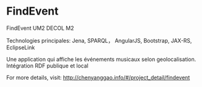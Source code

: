 FindEvent
=========

FindEvent UM2 DECOL M2

Technologies principales: Jena, SPARQL， AngularJS, Bootstrap, JAX-RS, EclipseLink

Une application qui affiche les événements musicaux selon geolocalisation. Intégration RDF publique et local

For more details, visit: 
http://chenyanggao.info/#/project_detail/findevent
